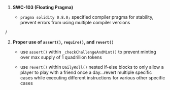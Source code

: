 1. **SWC-103 (Floating Pragma)**

    - `pragma solidity 0.8.0;` specified compiler pragma for stability, prevent errors from using multiple compiler versions

/

2. **Proper use of `assert()`, `require()`, and `revert()`**

    - use `assert()` within `_checkChallengeAndMint()` to prevent minting over max supply of 1 quadrillion tokens

    - use `revert()` within `DailyRoll()` nested if-else blocks to only allow a player to play with a friend once a day...revert multiple specific cases while executing different instructions for various other specific cases




